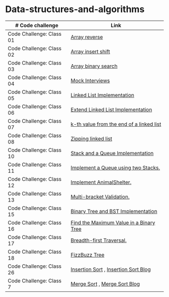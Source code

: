 # Data-structures-and-algorithms

| # Code challenge | Link |
| ---------------- |----- |
| Code Challenge: Class 01 | [Array reverse](./array-reverse/README.md) |
| Code Challenge: Class 02 | [Array insert shift](./array-insert-shift/README.md) |
| Code Challenge: Class 03 | [Array binary search](./array-binary-search/README.md) |
| Code Challenge: Class 04 | [Mock Interviews](https://docs.google.com/spreadsheets/d/11VbWA8vDrpe3rkn11LxcYf4JTr40TL2UFF0PWjaGJKk/edit#gid=0) |
| Code Challenge: Class 05 | [Linked List Implementation](./linked-lists/README.md) |
| Code Challenge: Class 06 | [Extend Linked List Implementation](./linked-lists/README.md) |
| Code Challenge: Class 07 | [k-th value from the end of a linked list](./linked-lists/README.md) |
| Code Challenge: Class 08 | [Zipping linked list](./linked-lists/README.md) |
| Code Challenge: Class 10 | [Stack and a Queue Implementation](./stack-and-queue/README.md) |
| Code Challenge: Class 11 | [Implement a Queue using two Stacks.](./stack-and-queue/stack-and-queue/README.md) |
| Code Challenge: Class 12 | [Implement AnimalShelter.](./stack-and-queue/stack-and-queue/README.md) |
| Code Challenge: Class 13 | [Multi-bracket Validation.](./stack-and-queue/stack-and-queue/README.md) |
| Code Challenge: Class 15 | [Binary Tree and BST Implementation](./trees/README.md) |
| Code Challenge: Class 16 | [Find the Maximum Value in a Binary Tree](./trees/README.md) |
| Code Challenge: Class 17 | [Breadth-first Traversal.](./trees/README.md) |
| Code Challenge: Class 18 | [FizzBuzz Tree](./trees/README.md) |
| Code Challenge: Class 26 | [Insertion Sort](./sorting-methods/README.md) , [Insertion Sort Blog](./sorting-methods/insertion_sort_blog.md)|
| Code Challenge: Class 7 | [Merge Sort](./sorting-methods/README.md) , [Merge Sort Blog](./sorting-methods/merge_sort_blog.md) |
